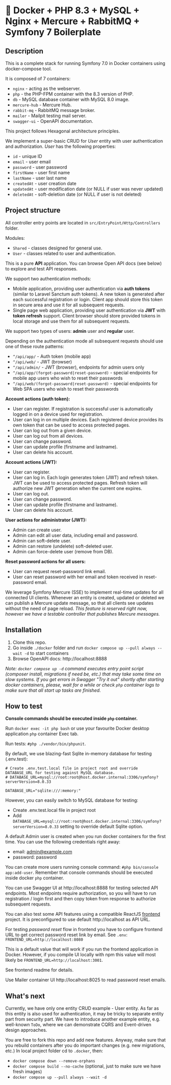 # 🐳 Docker + PHP 8.3 + MySQL + Nginx + Mercure + RabbitMQ + Symfony 7 Boilerplate

## Description

This is a complete stack for running Symfony 7.0 in Docker containers using docker-compose tool.

It is composed of 7 containers:

- `nginx` - acting as the webserver.
- `php` - the PHP-FPM container with the 8.3 version of PHP.
- `db` - MySQL database container with MySQL 8.0 image.
- `mercure-hub` - Mercure Hub.
- `rabbit-mq` - RabbitMQ message broker.
- `mailer` - Mailpit testing mail server.
- `swagger-ui` - OpenAPI documentation.

This project follows Hexagonal architecture principles.

We implement a super-basic CRUD for *User* entity with user authentication and authorization. *User* has the
following properties:

- `id` - unique ID
- `email` - user email
- `password` - user password
- `firstName` - user first name
- `lastName` - user last name
- `createdAt` - user creation date
- `updatedAt` - user modification date (or NULL if user was never updated)
- `deletedAt` - soft-deletion date (or NULL if user is not deleted)

## Project structure

All controller entry points are located in `src/EntryPoint/Http/Controllers` folder.

Modules:

- `Shared` - classes designed for general use.
- `User` - classes related to user and authentication.

This is a pure **API** application. You can browse Open API docs (see below) to explore and test API responses.

We support two authentication methods:

- Mobile application, providing user authentication via **auth tokens** (similar to Laravel Sanctum auth tokens).
  A new token is generated after each successful registration or login. Client app should store this token in secure
  area and use it for all subsequent requests.
- Single page web application, providing user authentication via **JWT** with **token refresh** support. Client browser
  should store provided tokens in local storage and use them for all subsequent requests.

We support two types of users: **admin** user and **regular** user.

Depending on the authentication mode all subsequent requests should use one of these route patterns:

- `^/api/app/` - Auth token (mobile app)
- `^/api/web/` - JWT (browser)
- `^/api/admin/` - JWT (browser), endpoints for admin users only
- `^/api/app/(forgot-password|reset-password)` - special endpoints for mobile app users who wish to reset their
  passwords
- `^/api/web/(forgot-password|reset-password)` - special endpoints for Web SPA users who wish to reset their passwords

**Account actions (auth token):**

- User can register. If registration is successful user is automatically logged in on a device used for registration.
- User can log in on multiple devices. Each registered device provides its own token that can be used to access
  protected pages.
- User can log out from a given device.
- User can log out from all devices.
- User can change password.
- User can update profile (firstname and lastname).
- User can delete his account.

**Account actions (JWT):**

- User can register.
- User can log in. Each login generates token (JWT) and refresh token. JWT can be used to access protected pages.
  Refresh token will authorize new JWT generation when the current one expires.
- User can log out.
- User can change password.
- User can update profile (firstname and lastname).
- User can delete his account.

**User actions for administrator (JWT):**

- Admin can create user.
- Admin can edit all user data, including email and password.
- Admin can soft-delete user.
- Admin can restore (undelete) soft-deleted user.
- Admin can force-delete user (remove from DB).

**Reset password actions for all users:**

- User can request reset-password link email.
- User can reset password with her email and token received in reset-password email.

We leverage Symfony Mercure (SSE) to implement real-time updates for all connected UI clients. Whenever an entity is
created, updated or deleted we can publish a Mercure update message, so that all clients see updates without the need of
page reload. _This feature is reserved right now, however we have a testable controller that publishes Mercure
messages._

## Installation

1. Clone this repo.
2. Go inside `./docker` folder and run `docker compose up --pull always --wait -d` to start containers
3. Browse OpenAPI docs: http://localhost:8888

*Note: `docker compose up -d` command executes entry point script (composer install, migrations if need be, etc.) that
may take some time on slow systems. If you get errors in Swagger "Try it out" shortly after starting docker containers,
please, wait for a while or check `php` container logs to make sure that all start up tasks are finished.*

## How to test

**Console commands should be executed inside `php` container.**

Run `docker exec -it php bash` or use your favourite Docker desktop application `php` container Exec tab.

Run tests: `#php ./vendor/bin/phpunit`.

By default, we use blazing-fast Sqlite in-memory database for testing (.env.test):

```
# Create .env.test.local file in project root and override DATABASE_URL for testing against MySQL database.
# DATABASE_URL=mysql://root:root@host.docker.internal:3306/symfony?serverVersion=8.0.33

DATABASE_URL="sqlite:///:memory:"
```

However, you can easily switch to MySQL database for testing:

- Create .env.test.local file in project root
- Add `DATABASE_URL=mysql://root:root@host.docker.internal:3306/symfony?serverVersion=8.0.33` setting to override
  default Sqlite option.

A default Admin user is created when you run docker containers for the first time.
You can use the following credentials right away:

- email: admin@example.com
- password: password

You can create more users running console command: `#php bin/console app:add-user`. Remember that console
commands should be executed inside docker `php` container.

You can use Swagger UI at http://localhost:8888 for testing selected API endpoints. Most endpoints require
authorization, so you will have to run registration / login first and then copy token from response to authorize
subsequent requests.

You can also test some API features using a compatible ReactJS [frontend](https://github.com/alex3493/symfony-react-ui)
project. It is preconfigured to use default http://localhost as API URL.

For testing *password reset* flow in frontend you have to configure frontend URL to get correct password reset link by
email. See `.env`: `FRONTEND_URL=http://localhost:8080`

This is a default value that will work if you run the frontend application in Docker. However, if you compile UI locally
with npm this value will most likely be `FRONTEND_URL=http://localhost:3001`.

See frontend readme for details.

Use Mailer container UI http://localhost:8025 to read password reset emails.

## What's next

Currently, we have only one entity CRUD example - User entity. As far as this entity is also used for authentication, it
may be tricky to separate entity part from security part. We have to introduce another example entity, e.g. well-known
`ToDo`, where we can demonstrate CQRS and Event-driven design approaches.

You are free to fork this repo and add new features. Anyway, make sure that you rebuild containers after you do
important changes (e.g. new migrations, etc.) In local project folder cd to `.docker`, then:

- `docker compose down --remove-orphans`
- `docker compose build --no-cache` (optional, just to make sure we have fresh images)
- `docker compose up --pull always --wait -d`







